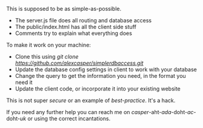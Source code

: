 This is supposed to be as simple-as-possible.
- The server.js file does all routing and database access
- The public/index.html has all the client side stuff
- Comments try to explain what everything does

To make it work on your machine:
- Clone this using *git clone https://github.com/alexcasper/simplerdbaccess.git*
- Update the database config settings in client to work with your database
- Change the query to get the information you need, in the format you need it
- Update the client code, or incorporate it into your existing website

This is not super *secure* or an example of *best-practice*. It's a hack.

If you need any further help you can reach me on *casper*-aht-*ada*-doht-*ac*-doht-*uk* or using the correct incantations.
